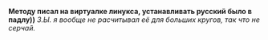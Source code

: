 **Методу писал на виртуалке линукса, устанавливать русский было в падлу))**
*З.Ы. я вообще не расчитывал её для больших кругов, так что не серчай.*
